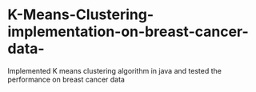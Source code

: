# K-Means-Clustering-implementation-on-breast-cancer-data-
Implemented K means clustering algorithm in java and tested the performance on breast cancer data  
